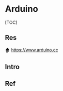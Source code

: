 # Arduino

[TOC]



## Res
🏠 https://www.arduino.cc



## Intro


## Ref
[物联网？快来看 Arduino 上云啦]: https://mp.weixin.qq.com/s/N3Jiqd0F0H0ryCZUiVBANA
